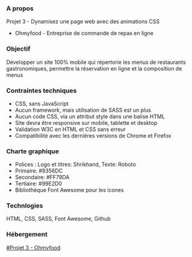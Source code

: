 ### A propos
Projet 3 - Dynamisez une page web avec des animations CSS
- Ohmyfood - Entreprise de commande de repas en ligne

### Objectif
Développer un site 100% mobile qui répertorie les menus de restaurants gastronomiques, permettre la réservation en ligne et la composition de menus

### Contraintes techniques
- CSS, sans JavaScript
- Aucun framework, mais utilisation de SASS est un plus
- Aucun code CSS, via un attribut style dans une balise HTML
- Site devra être responsive sur mobile, tablette et desktop
- Validation W3C en HTML et CSS sans erreur
- Compatibilité avec les dernières versions de Chrome et Firefox

### Charte graphique
- Polices : Logo et titres: Shrikhand, Texte: Roboto
- Primaire: #9356DC
- Secondaire: #FF79DA
- Tertiaire: #99E2D0
- Bibliothèque Font Awesome pour les icones

### Technlogies
HTML, CSS, SASS, Font Awesome, Github

### Hébergement
[#Projet 3 - Ohmyfood](https://grimonprezalexis.github.io/GrimonprezAlexis_3_11022021.github.io/)
